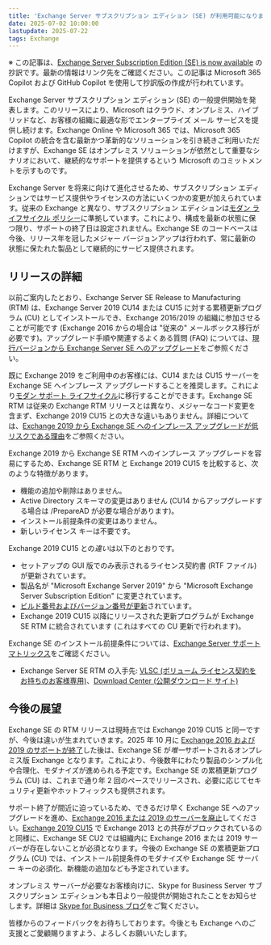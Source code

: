 ```yaml
---
title: 'Exchange Server サブスクリプション エディション (SE) が利用可能になりました'
date: 2025-07-02 10:00:00
lastupdate: 2025-07-22
tags: Exchange
--- 
```


※ この記事は、[Exchange Server Subscription Edition (SE) is now available](https://techcommunity.microsoft.com/blog/exchange/exchange-server-subscription-edition-se-is-now-available/4424924) の抄訳です。最新の情報はリンク先をご確認ください。この記事は Microsoft 365 Copilot および GitHub Copilot を使用して抄訳版の作成が行われています。

Exchange Server サブスクリプション エディション (SE) の一般提供開始を発表します。このリリースにより、Microsoft はクラウド、オンプレミス、ハイブリッドなど、お客様の組織に最適な形でエンタープライズ メール サービスを提供し続けます。Exchange Online や Microsoft 365 では、Microsoft 365 Copilot の統合を含む最新かつ革新的なソリューションを引き続きご利用いただけますが、Exchange SE はオンプレミス ソリューションが依然として重要なシナリオにおいて、継続的なサポートを提供するという Microsoft のコミットメントを示すものです。

Exchange Server を将来に向けて進化させるため、サブスクリプション エディションではサービス提供やライセンスの方法にいくつかの変更が加えられています。従来の Exchange と異なり、サブスクリプション エディションは[モダン ライフサイクル ポリシー](https://learn.microsoft.com/lifecycle/policies/modern)に準拠しています。これにより、構成を最新の状態に保つ限り、サポートの終了日は設定されません。Exchange SE のコードベースは今後、リリース年を冠したメジャー バージョンアップは行われず、常に最新の状態に保たれた製品として継続的にサービス提供されます。

## リリースの詳細

以前ご案内したとおり、Exchange Server SE Release to Manufacturing (RTM) は、Exchange Server 2019 CU14 または CU15 に対する累積更新プログラム (CU) としてインストールでき、Exchange 2016/2019 の組織に参加させることが可能です (Exchange 2016 からの場合は "従来の" メールボックス移行が必要です)。アップグレード手順や関連するよくある質問 (FAQ) については、[現行バージョンから Exchange Server SE へのアップグレード](/blog/Upgrading-your-organization-from-current-versions-to-Exchange-Server-SE/)をご参照ください。

既に Exchange 2019 をご利用中のお客様には、CU14 または CU15 サーバーを Exchange SE へインプレース アップグレードすることを推奨します。これにより[モダン サポート ライフサイクル](https://learn.microsoft.com/lifecycle/policies/modern)に移行することができます。Exchange SE RTM は従来の Exchange RTM リリースとは異なり、メジャーなコード変更を含まず、Exchange 2019 CU15 との大きな違いもありません。詳細については、[Exchange 2019 から Exchange SE へのインプレース アップグレードが低リスクである理由](/blog/why-in-place-upgrade-from-exchange-2019-to-exchange-se-is-low-risk/)をご参照ください。

Exchange 2019 から Exchange SE RTM へのインプレース アップグレードを容易にするため、Exchange SE RTM と Exchange 2019 CU15 を比較すると、次のような特徴があります。

- 機能の追加や削除はありません。
- Active Directory スキーマの変更はありません (CU14 からアップグレードする場合は /PrepareAD が必要な場合があります)。
- インストール前提条件の変更はありません。
- 新しいライセンス キーは不要です。

Exchange 2019 CU15 との*違い*は以下のとおりです。

- セットアップの GUI 版でのみ表示されるライセンス契約書 (RTF ファイル) が更新されています。
- 製品名が "Microsoft Exchange Server 2019" から "Microsoft Exchange Server Subscription Edition" に変更されています。
- [ビルド番号およびバージョン番号が更新](https://learn.microsoft.com/exchange/new-features/build-numbers-and-release-dates)されています。
- Exchange 2019 CU15 以降にリリースされた更新プログラムが Exchange SE RTM に統合されています (これはすべての CU 更新で行われます)。

Exchange SE のインストール前提条件については、[Exchange Server サポート マトリックス](https://learn.microsoft.com/exchange/plan-and-deploy/supportability-matrix)をご確認ください。

- Exchange Server SE RTM の入手先: [VLSC (ボリューム ライセンス契約をお持ちのお客様専用)](https://learn.microsoft.com/microsoft-365/commerce/licenses/vl-sign-in)、[Download Center (公開ダウンロード サイト)](https://www.microsoft.com/download/details.aspx?id=108244)

## 今後の展望

Exchange SE の RTM リリースは現時点では Exchange 2019 CU15 と同一ですが、今後は違いが生まれていきます。2025 年 10 月に [Exchange 2016 および 2019 のサポートが終了](/blog/t-6-months-exchange-server-2016-and-exchange-server-2019-end-of-support/)した後は、Exchange SE が*唯一*サポートされるオンプレミス版 Exchange となります。これにより、今後数年にわたり製品のシンプル化や合理化、モダナイズが進められる予定です。Exchange SE の累積更新プログラム (CU) は、これまで通り年 2 回のペースでリリースされ、必要に応じてセキュリティ更新やホットフィックスも提供されます。

サポート終了が間近に迫っているため、できるだけ早く Exchange SE へのアップグレードを進め、[Exchange 2016 または 2019 のサーバーを廃止](/blog/Decommissioning-Exchange-Server-2016/)してください。[Exchange 2019 CU15](/blog/released-2025-h1-cumulative-update-for-exchange-server/) で Exchange 2013 との共存がブロックされているのと同様に、Exchange SE CU2 では組織内に Exchange 2016 または 2019 サーバーが存在しないことが必須となります。今後の Exchange SE の累積更新プログラム (CU) では、インストール前提条件のモダナイズや Exchange SE サーバー キーの必須化、新機能の追加なども予定されています。

オンプレミス サーバーが必要なお客様向けに、Skype for Business Server サブスクリプション エディションも本日より一般提供が開始されたことをお知らせします。詳細は [Skype for Business ブログ](https://techcommunity.microsoft.com/blog/skype_for_business_blog/skype-for-business-server-subscription-edition-se-is-now-available/4424925)をご覧ください。

皆様からのフィードバックをお待ちしております。今後とも Exchange へのご支援とご愛顧賜りますよう、よろしくお願いいたします。
